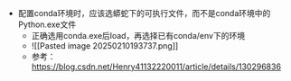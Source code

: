 
- 配置conda环境时，应该选蟒蛇下的可执行文件，而不是conda环境中的Python.exe文件
	- 正确选用conda.exe后load，再选择已有conda/env下的环境
	- ![[Pasted image 20250210193737.png]]
	- 参考：https://blog.csdn.net/Henry41132220011/article/details/130296836